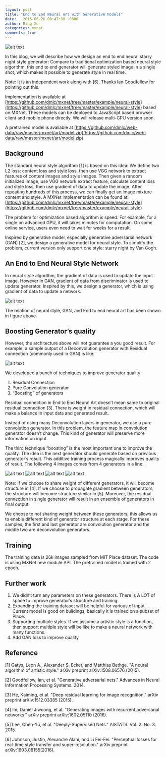```yaml
---
layout: post
title: "End to End Neural Art with Generative Models"
date:   2016-06-20 00:47:00 -0800
author: Bing Xu
categories: mxnet
comments: true
---
```



![alt text](https://raw.githubusercontent.com/dmlc/web-data/master/mxnet/art/compare.png)

In this blog, we will describe how we design an end to end neural starry night style generator: Compare to traditional optimization based neural style algorithm, this end to end generator will generate styled image in a single shot, which makes it possible to generate style in real time.

Note: It is an independent work along with [6]. Thanks Ian Goodfellow for pointing out this.

Implementation is available at [https://github.com/dmlc/mxnet/tree/master/example/neural-style](https://github.com/dmlc/mxnet/tree/master/example/neural-style) based on MXNet. These models can be deployed to JavaScript based browser client and mobile phone directly. We will release multi-GPU version soon.


A pretrained model is avaliable at [https://github.com/dmlc/web-data/raw/master/mxnet/art/model.zip](https://github.com/dmlc/web-data/raw/master/mxnet/art/model.zip)

## Background
The standard neural style  algorithm [1] is based on this idea: We define two L2 loss: content loss and style loss, then use VGG network to extract features of content images and style images. Then given a random initialized image, use VGG network extract feature, calculate content loss and style loss, then use gradient of data to update the image. After repeating hundreds of this process, we can finally get an image mixture content and style. A MXNet implementation can be found at: [https://github.com/dmlc/mxnet/tree/master/example/neural-style](https://github.com/dmlc/mxnet/tree/master/example/neural-style)

The problem for optimization based algorithm is speed. For example, for a single on advanced GPU, it will takes minutes for computation. On some online service, users even need to wait for weeks for a result.

Inspired by generative model, especially generative adversarial network (GAN) [2], we design a generative model for neural style. To simplify the problem, current version only support one style: starry night by Van Gogh.

## An End to End Neural Style Network
In neural style algorithm, the gradient of data is used to update the input image. However in GAN, gradient of data from discriminator is used to update generator. Inspired by this, we design a generator, which is using gradient of data to update a network.

![alt text](https://raw.githubusercontent.com/dmlc/web-data/master/mxnet/art/net.png)

The relation of neural style, GAN, and End to end neural art has been shown in figure above.

## Boosting Generator’s quality
However, the architecture above will not guarantee a you good result. For example, a sample output of a Deconvolution generator with Residual connection (commonly used in GAN) is like:

![alt text](https://raw.githubusercontent.com/dmlc/web-data/master/mxnet/art/out_0.jpg)

We developed a bunch of techniques to improve generator quality:

1. Residual Connection
2. Pure Convolution generator
3. “Boosting” of generators

Residual connection in End to End Neural Art doesn’t mean same to original residual connection [3]. There is weight in residual connection, which will make a balance in input data and generated result.

Instead of using many Deconvolution layers in generator, we use a pure convolution generator. In this problem, the feature map in convolution generator doesn’t change. This kind of generator will preserve more information on input.

The third technique “boosting” is the most important one to improve the quality. The idea is the next generator should generate based on previous generator’s result. This additive training process magically improves quality of result. The following 4 images comes from 4 generators in a line:

![alt text](https://raw.githubusercontent.com/dmlc/web-data/master/mxnet/art/out_0.jpg)
![alt text](https://raw.githubusercontent.com/dmlc/web-data/master/mxnet/art/out_1.jpg)
![alt text](https://raw.githubusercontent.com/dmlc/web-data/master/mxnet/art/out_2.jpg)
![alt text](https://raw.githubusercontent.com/dmlc/web-data/master/mxnet/art/out_3.jpg)

Note: If we choose to share weight of different generators, it will become structure in [4]. If we choose to propagate gradient between generators, the structure will become structure similar in [5]. Moreover, the residual connection in single generator will result in an ensemble of generators in final output.

We choose to not sharing weight between these generators, this allows us to enable different kind of generator structure at each stage. For these samples, the first and last generator are convolution generator and the middle two are deconvolution generators.

## Training
The training data is 26k images sampled from MIT Place dataset. The code is using MXNet new module API. The pretrained model is trained with 2 epoch.



## Further work

1. We didn’t turn any parameters on these generators. There is A LOT of space to improve generator’s structure and training.
2. Expanding the training dataset will be helpful for various of input. Current model is good on buildings, basically it is trained on a subset of Place.
3. Supporting multiple styles. If we assume a artistic style is a function, then support multiple style will be like to make a neural network with many functions.
4. Add GAN loss to improve quality


## Reference
[1] Gatys, Leon A., Alexander S. Ecker, and Matthias Bethge. "A neural algorithm of artistic style." arXiv preprint arXiv:1508.06576 (2015).

[2] Goodfellow, Ian, et al. "Generative adversarial nets." Advances in Neural Information Processing Systems. 2014.

[3] He, Kaiming, et al. "Deep residual learning for image recognition." arXiv preprint arXiv:1512.03385 (2015).

[4] Im, Daniel Jiwoong, et al. "Generating images with recurrent adversarial networks." arXiv preprint arXiv:1602.05110 (2016).

[5] Lee, Chen-Yu, et al. "Deeply-Supervised Nets." AISTATS. Vol. 2. No. 3. 2015.

[6] Johnson, Justin, Alexandre Alahi, and Li Fei-Fei. "Perceptual losses for real-time style transfer and super-resolution." arXiv preprint arXiv:1603.08155(2016).

